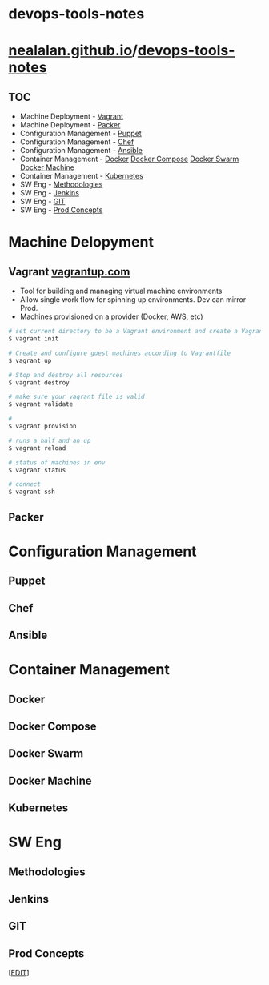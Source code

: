 # devops-tools-notes

# [nealalan.github.io](https://nealalan.github.io)/[devops-tools-notes](https://nealalan.github.io/devops-tools-notes)

## TOC
  - Machine Deployment - [Vagrant]()
  - Machine Deployment - [Packer]()
  - Configuration Management - [Puppet]()
  - Configuration Management - [Chef]()
  - Configuration Management - [Ansible]()
  - Container Management - [Docker]() [Docker Compose]() [Docker Swarm]() [Docker Machine]()
  - Container Management - [Kubernetes]()
  - SW Eng - [Methodologies]()
  - SW Eng - [Jenkins]()
  - SW Eng - [GIT]()
  - SW Eng - [Prod Concepts]()
  
  
  
# Machine Delopyment

## Vagrant [vagrantup.com](https://www.vagrantup.com/docs/)

- Tool for building and managing virtual machine environments
- Allow single work flow for spinning up environments. Dev can mirror Prod.
- Machines provisioned on a provider (Docker, AWS, etc)

```bash
# set current directory to be a Vagrant environment and create a Vagrantfile
$ vagrant init

# Create and configure guest machines according to Vagrantfile
$ vagrant up

# Stop and destroy all resources
$ vagrant destroy

# make sure your vagrant file is valid
$ vagrant validate

#
$ vagrant provision

# runs a half and an up
$ vagrant reload

# status of machines in env
$ vagrant status

# connect
$ vagrant ssh
```



## Packer 


# Configuration Management

## Puppet


## Chef


## Ansible


# Container Management 

## Docker

## Docker Compose

## Docker Swarm

## Docker Machine

## Kubernetes


# SW Eng
  
## Methodologies
 
## Jenkins

## GIT

## Prod Concepts



[[EDIT](https://github.com/nealalan/devops-tools-notes/edit/master/README.md)]
